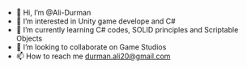 - 👋 Hi, I’m @Ali-Durman
- 👀 I’m interested in Unity game develope and C#
- 🌱 I’m currently learning C# codes, SOLID principles and Scriptable Objects
- 💞️ I’m looking to collaborate on Game Studios
- 📫 How to reach me durman.ali20@gmail.com

<!---
Ali-Durman/Ali-Durman is a ✨ special ✨ repository because its `README.md` (this file) appears on your GitHub profile.
You can click the Preview link to take a look at your changes.
--->
